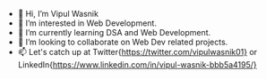 - 👋 Hi, I’m Vipul Wasnik
- 👀 I’m interested in Web Development. 
- 🌱 I’m currently learning DSA and Web Development.
- 💞️ I’m looking to collaborate on Web Dev related projects.
- 📫 Let's catch up at Twitter{https://twitter.com/vipulwasnik01} or LinkedIn{https://www.linkedin.com/in/vipul-wasnik-bbb5a4195/}

<!---
Vipul-CiC/Vipul-CiC is a ✨ special ✨ repository because its `README.md` (this file) appears on your GitHub profile.
You can click the Preview link to take a look at your changes.
--->
